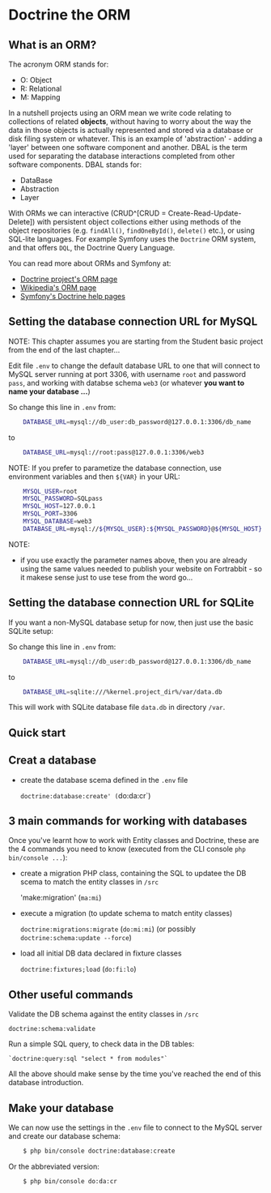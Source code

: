 
# Doctrine the ORM


<!--
hello mum !
-->


## What is an ORM?

The acronym ORM stands for:

- O: Object
- R: Relational
- M: Mapping

In a nutshell projects using an ORM mean we write code relating to collections of related **objects**, without having to worry about the way the data in those objects is actually represented and stored via a database or disk filing system or whatever. This is an example of 'abstraction' - adding a 'layer' between one software component and another. DBAL is the term used for separating the database interactions completed from other software components. DBAL stands for:

- DataBase
- Abstraction
- Layer

With ORMs we can interactive (CRUD^[CRUD = Create-Read-Update-Delete])
with persistent object collections either using methods of the object repositories (e.g. `findAll()`, `findOneById()`, `delete()` etc.), or using SQL-lite languages. For example Symfony uses the `Doctrine` ORM system, and that offers `DQL`, the Doctrine Query Language.

You can read more about ORMs and Symfony at:

- [Doctrine project's ORM page](http://www.doctrine-project.org/projects/orm.html)
- [Wikipedia's ORM page](https://en.wikipedia.org/wiki/Object-relational_mapping)
- [Symfony's Doctrine help pages](https://symfony.com/doc/current/doctrine.html)

## Setting the database connection URL for MySQL

NOTE: This chapter assumes you are starting from the Student basic project from the end of the last chapter...

Edit file `.env` to change the default database URL to one that will connect to MySQL server running at port 3306, with username `root` and password `pass`, and working with databse schema `web3` (or whatever **you want to name your database ...**)

So change this line in `.env` from:

```bash
    DATABASE_URL=mysql://db_user:db_password@127.0.0.1:3306/db_name
```

to

```bash
    DATABASE_URL=mysql://root:pass@127.0.0.1:3306/web3
```

NOTE: If you prefer to parametize the database connection, use environment variables and then `${VAR}` in your URL:

```bash
    MYSQL_USER=root
    MYSQL_PASSWORD=SQLpass
    MYSQL_HOST=127.0.0.1
    MYSQL_PORT=3306
    MYSQL_DATABASE=web3
    DATABASE_URL=mysql://${MYSQL_USER}:${MYSQL_PASSWORD}@${MYSQL_HOST}:${MYSQL_PORT}/${MYSQL_DATABASE}
```

NOTE:

- if you use exactly the parameter names above, then you are already using the same values needed to publish your website on Fortrabbit - so it makese sense just to use tese from the word go...

## Setting the database connection URL for SQLite

If you want a non-MySQL database setup for now, then just use the basic SQLite setup:

So change this line in `.env` from:

```bash
    DATABASE_URL=mysql://db_user:db_password@127.0.0.1:3306/db_name
```

to

```bash
    DATABASE_URL=sqlite:///%kernel.project_dir%/var/data.db
```

This will work with SQLite database file `data.db` in directory `/var`.

## Quick start

## Creat a database

- create the database scema defined in the `.env` file

  `doctrine:database:create' (`do:da:cr`)

## 3 main commands for working with databases
Once you've learnt how to work with Entity classes and Doctrine, these are the 4 commands you need to know (executed from the CLI console `php bin/console ...`):

- create a migration PHP class, containing the SQL to updatee the DB scema to match the entity classes in `/src`

    'make:migration' (`ma:mi`)

- execute a migration (to update schema to match entity classes)

    `doctrine:migrations:migrate` (`do:mi:mi`) (or possibly `doctrine:schema:update --force`)

- load all initial DB data declared in fixture classes

  `doctrine:fixtures;load` (`do:fi:lo`)

## Other useful commands

Validate the DB schema against the entity classes in `/src`

`doctrine:schema:validate`

Run a simple SQL query, to check data in the DB tables:

    `doctrine:query:sql "select * from modules"`

All the above should make sense by the time you've reached the end of this database introduction.

## Make your database

We can now use the settings in the `.env` file to connect to the MySQL server and create our database schema:

```bash
    $ php bin/console doctrine:database:create
```

Or the abbreviated version:
```bash
    $ php bin/console do:da:cr
```
